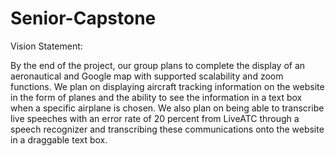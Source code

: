 # Senior-Capstone
Vision Statement:

By the end of the project, our group plans to complete the display of an aeronautical and Google map with supported scalability and zoom functions. We plan on displaying aircraft tracking information on the website in the form of planes and the ability to see the information in a text box when a specific airplane is chosen. We also plan on being able to transcribe live speeches with an error rate of 20 percent from LiveATC through a speech recognizer and transcribing these communications onto the website in a draggable text box.
